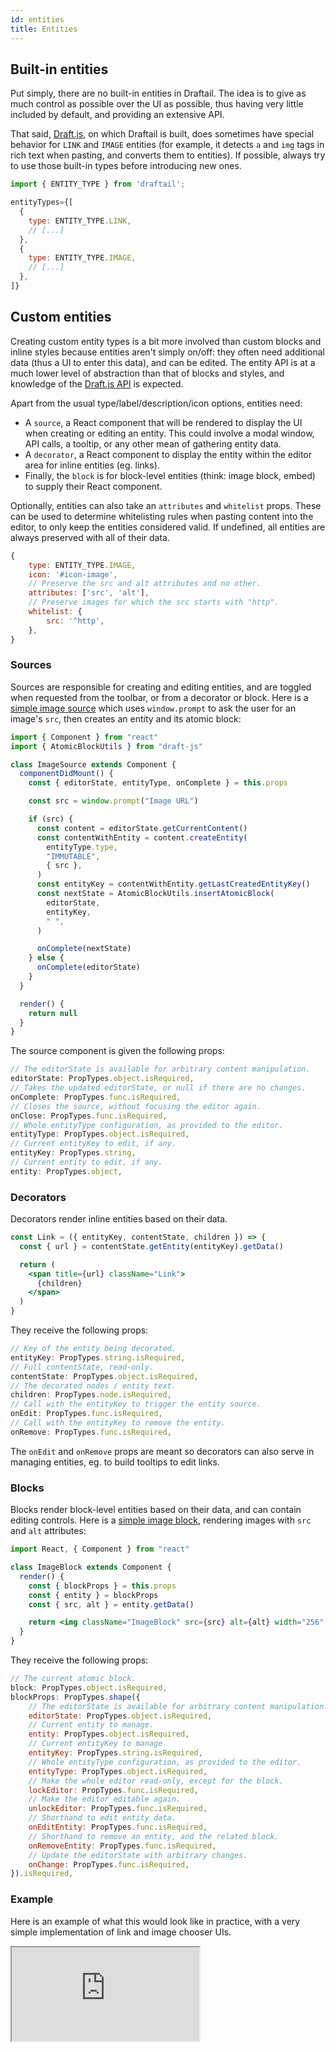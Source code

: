 ```yaml
---
id: entities
title: Entities
---
```


## Built-in entities

Put simply, there are no built-in entities in Draftail. The idea is to give as much control as possible over the UI as possible, thus having very little included by default, and providing an extensive API.

That said, [Draft.js](https://draftjs.org), on which Draftail is built, does sometimes have special behavior for `LINK` and `IMAGE` entities (for example, it detects `a` and `img` tags in rich text when pasting, and converts them to entities). If possible, always try to use those built-in types before introducing new ones.

```jsx
import { ENTITY_TYPE } from 'draftail';

entityTypes={[
  {
    type: ENTITY_TYPE.LINK,
    // [...]
  },
  {
    type: ENTITY_TYPE.IMAGE,
    // [...]
  },
]}
```

## Custom entities

Creating custom entity types is a bit more involved than custom blocks and inline styles because entities aren't simply on/off: they often need additional data (thus a UI to enter this data), and can be edited. The entity API is at a much lower level of abstraction than that of blocks and styles, and knowledge of the [Draft.js API](https://draftjs.org/docs/overview.html#content) is expected.

Apart from the usual type/label/description/icon options, entities need:

- A `source`, a React component that will be rendered to display the UI when creating or editing an entity. This could involve a modal window, API calls, a tooltip, or any other mean of gathering entity data.
- A `decorator`, a React component to display the entity within the editor area for inline entities (eg. links).
- Finally, the `block` is for block-level entities (think: image block, embed) to supply their React component.

Optionally, entities can also take an `attributes` and `whitelist` props. These can be used to determine whitelisting rules when pasting content into the editor, to only keep the entities considered valid. If undefined, all entities are always preserved with all of their data.

```jsx
{
    type: ENTITY_TYPE.IMAGE,
    icon: '#icon-image',
    // Preserve the src and alt attributes and no other.
    attributes: ['src', 'alt'],
    // Preserve images for which the src starts with "http".
    whitelist: {
        src: '^http',
    },
}
```

### Sources

Sources are responsible for creating and editing entities, and are toggled when requested from the toolbar, or from a decorator or block. Here is a [simple image source](https://github.com/thibaudcolas/draftail-playground/blob/master/src/entities/ImageSource.js) which uses `window.prompt` to ask the user for an image's `src`, then creates an entity and its atomic block:

```js
import { Component } from "react"
import { AtomicBlockUtils } from "draft-js"

class ImageSource extends Component {
  componentDidMount() {
    const { editorState, entityType, onComplete } = this.props

    const src = window.prompt("Image URL")

    if (src) {
      const content = editorState.getCurrentContent()
      const contentWithEntity = content.createEntity(
        entityType.type,
        "IMMUTABLE",
        { src },
      )
      const entityKey = contentWithEntity.getLastCreatedEntityKey()
      const nextState = AtomicBlockUtils.insertAtomicBlock(
        editorState,
        entityKey,
        " ",
      )

      onComplete(nextState)
    } else {
      onComplete(editorState)
    }
  }

  render() {
    return null
  }
}
```

The source component is given the following props:

```jsx
// The editorState is available for arbitrary content manipulation.
editorState: PropTypes.object.isRequired,
// Takes the updated editorState, or null if there are no changes.
onComplete: PropTypes.func.isRequired,
// Closes the source, without focusing the editor again.
onClose: PropTypes.func.isRequired,
// Whole entityType configuration, as provided to the editor.
entityType: PropTypes.object.isRequired,
// Current entityKey to edit, if any.
entityKey: PropTypes.string,
// Current entity to edit, if any.
entity: PropTypes.object,
```

### Decorators

Decorators render inline entities based on their data.

```jsx
const Link = ({ entityKey, contentState, children }) => {
  const { url } = contentState.getEntity(entityKey).getData()

  return (
    <span title={url} className="Link">
      {children}
    </span>
  )
}
```

They receive the following props:

```jsx
// Key of the entity being decorated.
entityKey: PropTypes.string.isRequired,
// Full contentState, read-only.
contentState: PropTypes.object.isRequired,
// The decorated nodes / entity text.
children: PropTypes.node.isRequired,
// Call with the entityKey to trigger the entity source.
onEdit: PropTypes.func.isRequired,
// Call with the entityKey to remove the entity.
onRemove: PropTypes.func.isRequired,
```

The `onEdit` and `onRemove` props are meant so decorators can also serve in managing entities, eg. to build tooltips to edit links.

### Blocks

Blocks render block-level entities based on their data, and can contain editing controls. Here is a [simple image block](https://github.com/thibaudcolas/draftail-playground/blob/master/src/entities/ImageBlock.js), rendering images with `src` and `alt` attributes:

```jsx
import React, { Component } from "react"

class ImageBlock extends Component {
  render() {
    const { blockProps } = this.props
    const { entity } = blockProps
    const { src, alt } = entity.getData()

    return <img className="ImageBlock" src={src} alt={alt} width="256" />
  }
}
```

They receive the following props:

```jsx
// The current atomic block.
block: PropTypes.object.isRequired,
blockProps: PropTypes.shape({
    // The editorState is available for arbitrary content manipulation.
    editorState: PropTypes.object.isRequired,
    // Current entity to manage.
    entity: PropTypes.object.isRequired,
    // Current entityKey to manage.
    entityKey: PropTypes.string.isRequired,
    // Whole entityType configuration, as provided to the editor.
    entityType: PropTypes.object.isRequired,
    // Make the whole editor read-only, except for the block.
    lockEditor: PropTypes.func.isRequired,
    // Make the editor editable again.
    unlockEditor: PropTypes.func.isRequired,
    // Shorthand to edit entity data.
    onEditEntity: PropTypes.func.isRequired,
    // Shorthand to remove an entity, and the related block.
    onRemoveEntity: PropTypes.func.isRequired,
    // Update the editorState with arbitrary changes.
    onChange: PropTypes.func.isRequired,
}).isRequired,
```

### Example

Here is an example of what this would look like in practice, with a very simple implementation of link and image chooser UIs.

<iframe src="https://demo.draftail.org/examples/iframe.html?selectedKind=Docs&selectedStory=Entities" class="iframe iframe--docs-400"></iframe>
